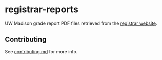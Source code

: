 # registrar-reports

UW Madison grade report PDF files retrieved from the [registrar website](https://registrar.wisc.edu/grade-reports/).

## Contributing

See [contributing.md](https://github.com/Madgrades/registrar-reports/blob/master/CONTRIBUTING.md) for more info.